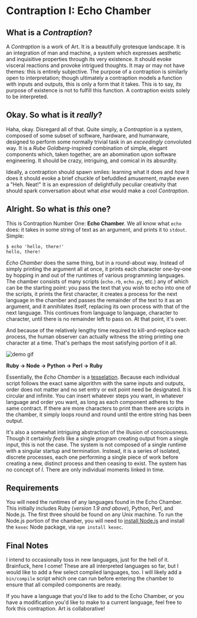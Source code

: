 Contraption I: Echo Chamber
===========================

What is a _Contraption_?
------------------------

A _Contraption_ is a work of Art. It is a beautifully grotesque landscape. It is an integration of man and machine, a system which expresses aesthetic and inquisitive properties through its very existence. It should evoke visceral reactions and provoke intrigued thoughts. It may or may not have themes: this is entirely subjective. The purpose of a contraption is similarly open to interpretation; though ultimately a contraption models a function with inputs and outputs, this is only a form that it takes. This is to say, its purpose of existence is not to fulfill this function. A contraption exists solely to be interpreted.

Okay. So what is it _really_?
-----------------------------

Haha, okay. Disregard all of that. Quite simply, a _Contraption_ is a system, composed of some subset of software, hardware, and humanware, designed to perform some normally trivial task in an _exceedingly_ convoluted way. It is a _Rube Goldberg_-inspired combination of simple, elegant components which, taken together, are an abomination upon software engineering. It should be crazy, intriguing, and comical in its absurdity.

Ideally, a contraption should spawn smiles: learning what it does and _how_ it does it should evoke a brief chuckle of befuddled amusement, maybe even a "Heh. Neat!" It is an expression of delightfully peculiar creativity that should spark conversation about what _else_ would make a cool _Contraption_. 

Alright. So what is _this_ one?
-------------------------------

This is Contraption Number One: __Echo Chamber__. We all know what `echo` does: it takes in some string of text as an argument, and prints it to `stdout`. Simple:

```
$ echo 'hello, there!'
hello, there!
```

_Echo Chamber_ does the same thing, but in a round-about way. Instead of simply printing the argument all at once, it prints each character one-by-one by hopping in and out of the runtimes of various programming languages. The chamber consists of many scripts (`echo.rb`, `echo.py`, etc.) any of which can be the starting point: you pass the text that you wish to echo into one of the scripts, it prints the first character, it creates a process for the next language in the chamber and passes the remainder of the text to it as an argument, and it annihilates itself, replacing its own process with that of the next language. This continues from language to language, character to character, until there is no remainder left to pass on. At that point, it's over.

And because of the relatively lengthy time required to kill-and-replace each process, the human observer can actually witness the string printing one character at a time. That's perhaps the most satisfying portion of it all.

![demo gif](https://raw.github.com/jessex/contraption-echo-chamber/master/demo.gif)

__Ruby -> Node -> Python -> Perl -> Ruby__

Essentially, the _Echo Chamber_ is a [tesselation](http://en.wikipedia.org/wiki/Tesselation). Because each individual script follows the exact same algorithm with the same inputs and outputs, order does not matter and no set entry or exit point need be designated. It is circular and infinite. You can insert whatever steps you want, in whatever language and order you want, as long as each component adheres to the same contract. If there are more characters to print than there are scripts in the chamber, it simply loops round and round until the entire string has been output. 

It's also a somewhat intriguing abstraction of the illusion of consciousness. Though it certainly _feels_ like a single program creating output from a single input, this is not the case. The system is not composed of a single runtime with a singular startup and termination. Instead, it is a series of isolated, discrete processes, each one performing a single piece of work before creating a new, distinct process and then ceasing to exist. The system has no concept of _I_. There are only individual moments linked in time.

Requirements
------------

You will need the runtimes of any languages found in the Echo Chamber. This initially includes Ruby (_version 1.9 and above_), Python, Perl, and Node.js. The first three should be found on any Unix machine. To run the Node.js portion of the chamber, you will need to [install Node.js](http://nodejs.org/) and install the `kexec` Node package, via `npm install kexec`.

Final Notes
-----------

I intend to occasionally toss in new languages, just for the hell of it. Brainfuck, here I come! These are all interpreted languages so far, but I would like to add a few select compiled languages, too. I will likely add a `bin/compile` script which one can run before entering the chamber to ensure that all compiled components are ready.

If you have a language that you'd like to add to the Echo Chamber, or you have a modification you'd like to make to a current language, feel free to fork this contraption. Art is collaborative!

